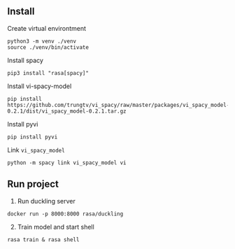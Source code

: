 ## Install 
Create virtual environtment
```
python3 -m venv ./venv
source ./venv/bin/activate
```
Install spacy
```
pip3 install "rasa[spacy]"
```

Install vi-spacy-model
```
pip install https://github.com/trungtv/vi_spacy/raw/master/packages/vi_spacy_model-0.2.1/dist/vi_spacy_model-0.2.1.tar.gz
```

Install pyvi
```
pip install pyvi 
```

Link `vi_spacy_model`
```
python -m spacy link vi_spacy_model vi
```

## Run project
1. Run duckling server
```
docker run -p 8000:8000 rasa/duckling
```

2. Train model and start shell
```
rasa train & rasa shell
```
